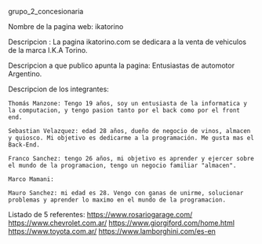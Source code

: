 
grupo_2_concesionaria 

Nombre de la pagina web: ikatorino

Descripcion : La pagina ikatorino.com se dedicara a la venta de vehiculos de la marca I.K.A Torino.

Descripcion a que publico apunta la pagina: Entusiastas de automotor Argentino.

Descripcion de los integrantes: 

    Thomás Manzone: Tengo 19 años, soy un entusiasta de la informatica y la computacion, y tengo pasion tanto por el back como por el front end.

    Sebastian Velazquez: edad 28 años, dueño de negocio de vinos, almacen y quiosco. Mi objetivo es dedicarme a la programación. Me gusta mas el Back-End.

    Franco Sanchez: tengo 26 años, mi objetivo es aprender y ejercer sobre el mundo de la programacion, tengo un negocio familiar "almacen".

    Marco Mamani:

    Mauro Sanchez: mi edad es 28. Vengo con ganas de unirme, solucionar problemas y aprender lo maximo en el mundo de la programacion. 

Listado de 5 referentes:
    https://www.rosariogarage.com/
    https://www.chevrolet.com.ar/
    https://www.giorgiford.com/home.html
    https://www.toyota.com.ar/
    https://www.lamborghini.com/es-en
